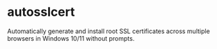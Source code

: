 # autosslcert
Automatically generate and install root SSL certificates across multiple browsers in Windows 10/11 without prompts.
